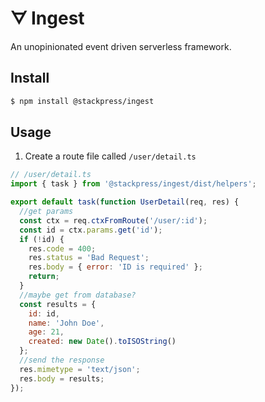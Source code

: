 # ᗊ Ingest

An unopinionated event driven serverless framework.

## Install

```bash
$ npm install @stackpress/ingest
```

## Usage

 1. Create a route file called `/user/detail.ts`

```js
// /user/detail.ts
import { task } from '@stackpress/ingest/dist/helpers';

export default task(function UserDetail(req, res) {
  //get params
  const ctx = req.ctxFromRoute('/user/:id');
  const id = ctx.params.get('id');
  if (!id) {
    res.code = 400;
    res.status = 'Bad Request';
    res.body = { error: 'ID is required' };
    return;
  }
  //maybe get from database?
  const results = { 
    id: id, 
    name: 'John Doe', 
    age: 21, 
    created: new Date().toISOString() 
  };
  //send the response
  res.mimetype = 'text/json';
  res.body = results;
});
```
